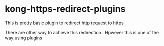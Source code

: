 # kong-https-redirect-plugins

This is pretty basic plugin to redirect http request to https

There are other way to achieve this redirection . Hpwever this is one of the way using plugins
